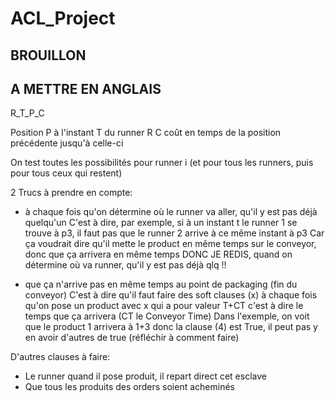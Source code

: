 # ACL_Project

## BROUILLON
## A METTRE EN ANGLAIS

R_T_P_C

Position P à l'instant T du runner R
C coût en temps de la position précédente jusqu'à celle-ci

On test toutes les possibilités pour runner i (et pour tous les runners, puis pour tous ceux qui restent)


2 Trucs à prendre en compte:

- à chaque fois qu'on détermine où le runner va aller, qu'il y est pas déjà quelqu'un
C'est à dire, par exemple, si à un instant t le runner 1 se trouve à p3, il faut pas que le runner 2 arrive à ce même instant à p3
Car ça voudrait dire qu'il mette le product en même temps sur le conveyor, donc que ça arrivera en même temps
DONC JE REDIS, quand on détermine où va runner, qu'il y est pas déjà qlq !!

- que ça n'arrive pas en même temps au point de packaging (fin du conveyor)
C'est à dire qu'il faut faire des soft clauses (x) à chaque fois qu'on pose un product
avec x qui a pour valeur T+CT c'est à dire le temps que ça arrivera
(CT le Conveyor Time)
Dans l'exemple, on voit que le product 1 arrivera à 1+3
donc la clause (4) est True, il peut pas y en avoir d'autres de true
(réfléchir à comment faire)



D'autres clauses à faire:

- Le runner quand il pose produit, il repart direct cet esclave
- Que tous les produits des orders soient acheminés

